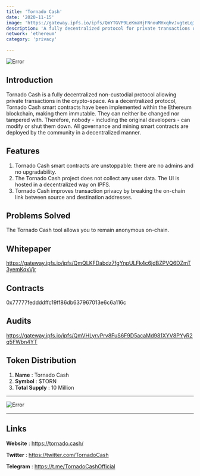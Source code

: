 ```yaml
---
title: 'Tornado Cash'
date: '2020-11-15'
image: 'https://gateway.ipfs.io/ipfs/QmYTGVP9LeKmaHjFNnouMHxqhvJvgteLq3Z7qrSPutU1dm'
description: 'A fully decentralized protocol for private transactions on Ethereum.'
network: 'ethereum'
category: 'privacy'

---
```


![Error](https://gateway.ipfs.io/ipfs/QmWHkdApSZZ9SEuMZk51td8dZyiRxXL58QELXj91cuuqvG)

## Introduction

Tornado Cash is a fully decentralized non-custodial protocol allowing private transactions in the crypto-space. As a decentralized protocol, Tornado Cash smart contracts have been implemented within the Ethereum blockchain, making them immutable. They can neither be changed nor tampered with. Therefore, nobody - including the original developers - can modify or shut them down. All governance and mining smart contracts are deployed by the community in a decentralized manner.

## Features

1. Tornado Cash smart contracts are unstoppable: there are no admins and no upgradability.
3. The Tornado Cash project does not collect any user data. The UI is hosted in a decentralized way on IPFS.
4. Tornado Cash improves transaction privacy by breaking the on-chain link between source and destination addresses.

## Problems Solved

The Tornado Cash tool allows you to remain anonymous on-chain.

## Whitepaper

https://gateway.ipfs.io/ipfs/QmQLKFDabdz7fgYnpULFk4c6jdBZPVQ6DZmT3yemKqxVjr

## Contracts

0x77777feddddffc19ff86db637967013e6c6a116c

## Audits

https://gateway.ipfs.io/ipfs/QmVHLyrvPrv8FuS6F9D5acaMd981XYV8PYyR2q5FWbn4YT




## Token Distribution

1. **Name** : Tornado Cash
2. **Symbol** : $TORN
3. **Total Supply** : 10 Million

---

![Error](https://gateway.ipfs.io/ipfs/QmZLkFLfxeKaCABsReDXHEk7tmUkSgcmAzkEmj8Wc287fK)


---

## Links

**Website** : <https://tornado.cash/>

**Twitter** : <https://twitter.com/TornadoCash>

**Telegram** : <https://t.me/TornadoCashOfficial>
